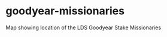 goodyear-missionaries
=====================

Map showing location of the LDS Goodyear Stake Missionaries
